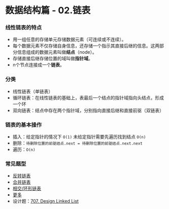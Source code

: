 # 数据结构篇 - 02.链表

### 线性链表的特点
- 用一组任意的存储单元存储数据元素（可连续或不连续）。
- 每个数据元素不仅存储自身信息，还存储一个指示其直接后继的信息。这两部分信息组成的数据元素叫做**结点**（node）。
- 存储直接后继存储位置的域叫做**指针域**。
- n个节点连接成一个**链表**。

### 分类
- 线性链表（单链表）
- 循环链表：在线性链表的基础上，表最后一个结点的指针域指向头结点，形成一个环
- 双向链表：结点中存在两个指针域，分别指向直接后继和直接前驱（双链表）

### 链表的基本操作
- 插入：给定指针的情况下 `O(1)` 未给定指针需要先遍历找到结点 `O(n)`
- 删除：`待删除位置的前驱结点.next = 待删除位置的前驱结点.next.next`
- 遍历：`O(n)`

### 常见题型
- [反转链表](https://github.com/Noa-p/algorithms-learning/issues/47)
- [合并链表](https://github.com/Noa-p/algorithms-learning/issues/48)
- [相交/环形链表](https://github.com/Noa-p/algorithms-learning/issues/49)
- [更多](https://github.com/Noa-p/algorithms-learning/issues/50)
- 设计题：[707. Design Linked List](https://leetcode.com/problems/design-linked-list/)
